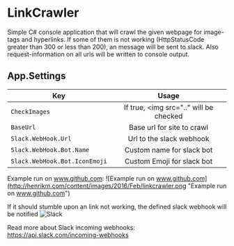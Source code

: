 # LinkCrawler
Simple C# console application that will crawl the given webpage for image-tags and hyperlinks. If some of them is not working (HttpStatusCode greater than 300 or less than 200), an message will be sent to slack. Also request-information on all urls will be written to console output.

## App.Settings

| Key     				      | Usage           					   |
| --------------------------  |:--------------------------------------:|
| ```CheckImages```      			  | If true, <img src=".." will be checked |
| ```BaseUrl   ```   				  | Base url for site to crawl  	       |
| ```Slack.WebHook.Url```  | Url to the slack webhook     		   |
| ```Slack.WebHook.Bot.Name``` 	  | Custom name for slack bot   		   |
| ```Slack.WebHook.Bot.IconEmoji``` | Custom Emoji for slack bot  	       |
 
Example run on www.github.com:
![Example run on www.github.com](http://henrikm.com/content/images/2016/Feb/linkcrawler.png "Example run on www.github.com")

If it should stumble upon an link not working, the defined slack webhook will be notified
![Slack](http://henrikm.com/content/images/2016/Feb/homerbot.PNG "Slack")

Read more about Slack incoming webhooks: https://api.slack.com/incoming-webhooks